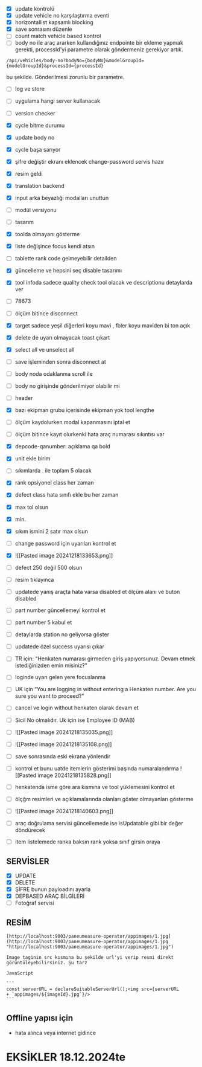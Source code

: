 - [x] update kontrolü
- [x] update vehicle no karşılaştırma eventi
- [x] horizontallist kapsamlı blocking
- [x] save sonrasını düzenle
- [ ] count match vehicle based kontrol
- [ ] body no ile araç ararken kullandığınız endpointe bir ekleme yapmak gerekti, processId'yi parametre olarak göndermeniz gerekiyor artık.

`/api/vehicles/body-no?bodyNo={bodyNo}&modelGroupId={modelGroupId}&processId={processId}`

bu şekilde. Gönderilmesi zorunlu bir parametre.
- [ ] log ve store
- [ ] uygulama hangi server kullanacak
- [ ] version checker 
- [x] cycle bitme durumu
- [x] update body no
- [x] cycle başa sarıyor
- [x] şifre değiştir ekranı eklencek change-password servis hazır
- [x] resim geldi
- [x] translation backend
- [x] input arka beyazlığı  modalları unuttun
- [ ] modül versiyonu
- [ ] tasarım
- [x] toolda olmayanı gösterme 
- [x] liste değişince focus kendi atsın
- [ ] tablette rank code gelmeyebilir detailden 
- [x] güncelleme ve hepsini seç disable tasarımı
- [x] tool infoda sadece quality check tool olacak ve descriptionu detaylarda ver
- [ ] 78673
- [ ] ölçüm bitince disconnect
- [x] target sadece yeşil diğerleri koyu mavi , fbler koyu maviden bi ton açık
- [x] delete de uyarı olmayacak toast çıkart
- [x] select all ve unselect all
- [ ] save işleminden sonra disconnect at
- [ ] body noda odaklanma scroll ile
- [ ] body no girişinde gönderilmiyor olabilir mi
- [ ] header
- [x] bazı ekipman grubu içerisinde ekipman yok tool lengthe 
- [ ] ölçüm kaydolurken modal kapanmasını iptal et
- [ ] ölçüm bitince kayıt olurkenki hata araç numarası sıkıntısı var
- [x] depcode-qanumber: açıklama  qa bold
- [x] unit ekle birim
- [ ] sıkımlarda . ile toplam 5 olacak
- [x] rank opsiyonel class her zaman
- [x] defect class hata sınıfı ekle bu her zaman
- [x] max tol olsun
- [x] min.
- [x] sıkım ismini 2 satır max olsun
- [ ] change password için uyarıları kontrol et
- [x] ![[Pasted image 20241218133653.png]]
- [ ] defect 250 değil 500 olsun
- [ ] resim tıklayınca
- [ ] updatede yanış araçta hata varsa disabled et ölçüm alanı ve buton disabled
- [ ] part number güncellemeyi kontrol et
- [ ] part number 5 kabul et
- [ ] detaylarda station no geliyorsa göster
- [ ] updatede özel success uyarısı çıkar
- [ ] TR için: “Henkaten numarası girmeden giriş yapıyorsunuz. Devam etmek istediğinizden emin misiniz?”
- [ ] loginde uyarı gelen yere focuslanma
- [ ] UK için “You are logging in without entering a Henkaten number. Are you sure you want to proceed?”
- [ ] cancel ve login without henkaten olarak devam et
- [ ] Sicil No olmalıdır. Uk için ise Employee ID (MAB)
- [ ] ![[Pasted image 20241218135035.png]]
- [ ] ![[Pasted image 20241218135108.png]]

- [ ] save sonrasında eski ekrana yönlendir
- [ ] kontrol et bunu uatde itemlerin gösterimi başında numaralandırma ![[Pasted image 20241218135828.png]]
- [ ] henkatenda isme göre ara kısmına ve tool yüklemesini kontrol et
- [ ] ölçğm resimleri ve açıklamalarında olanları göster olmayanları gösterme
- [ ] ![[Pasted image 20241218140603.png]]
- [ ] araç doğrulama servisi güncellemede ise isUpdatable gibi bir değer döndürecek
- [ ] item listelemede ranka baksın rank yoksa sınıf girsin oraya


## SERVİSLER
- [x] UPDATE
- [x] DELETE
- [x] ŞİFRE   bunun payloadını ayarla
- [x] DEPBASED ARAÇ BİLGİLERİ
- [ ] Fotoğraf servisi 

## RESİM
````
[http://localhost:9003/paneumeasure-operator/appimages/1.jpg](http://localhost:9003/paneumeasure-operator/appimages/1.jpg "http://localhost:9003/paneumeasure-operator/appimages/1.jpg")

Image taginin src kısmına bu şekilde url'yi verip resmi direkt görüntüleyebilirsiniz. Şu tarz

JavaScript

```
const serverURL = declareSuitableServerUrl();<img src={serverURL + `appimages/${imageId}.jpg`}/>
```

````
## Offline yapısı için
- hata alınca veya internet gidince 

# **EKSİKLER 18.12.2024te**